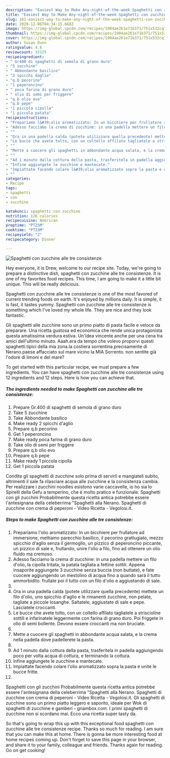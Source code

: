 ```yaml
---
description: "Easiest Way to Make Any-night-of-the-week Spaghetti con zucchine alle tre consistenze"
title: "Easiest Way to Make Any-night-of-the-week Spaghetti con zucchine alle tre consistenze"
slug: 161-easiest-way-to-make-any-night-of-the-week-spaghetti-con-zucchine-alle-tre-consistenze
date: 2020-12-06T04:34:15.668Z
image: https://img-global.cpcdn.com/recipes/1904ae261e71b371/751x532cq70/spaghetti-con-zucchine-alle-tre-consistenze-recipe-main-photo.jpg
thumbnail: https://img-global.cpcdn.com/recipes/1904ae261e71b371/751x532cq70/spaghetti-con-zucchine-alle-tre-consistenze-recipe-main-photo.jpg
cover: https://img-global.cpcdn.com/recipes/1904ae261e71b371/751x532cq70/spaghetti-con-zucchine-alle-tre-consistenze-recipe-main-photo.jpg
author: Susan Dunn
ratingvalue: 4.6
reviewcount: 32125
recipeingredient:
- " Gr400 di spaghetti di semola di grano duro"
- "5 zucchine"
- " Abbondante basilico"
- "2 spicchi daglio"
- "q.b pecorino"
- "1 peperoncino"
- " poca farina di grano duro"
- " olio di semi per friggere"
- "q.b olio evo"
- "q.b pepe"
- "1 piccola cipolla"
- "1 piccola patata"
recipeinstructions:
- "Prepariamo l&#39;olio aromatizzato: In un bicchiere per frullatore ad immersione, mettiamo parecchio basilico, il pecorino grattugiato, mezzo spicchio d&#39;aglio senza il germoglio, un pizzico di peperoncino piccante, un pizzico di sale e, frullando, unire l&#39;olio a filo, fino ad ottenere un olio fluido ma cremoso."
- "Adesso facciamo la crema di zucchine: in una padella mettere un filo d&#39;olio, la cipolla tritata, la patata tagliata a fettine sottili. Appena insaporite aggiungete 3 zucchine senza buccia (non buttate), e fate cuocere aggiungendo un mestolino di acqua fino a quando sarà il tutto ammorbidito. frullate poi il tutto con un filo d&#39;olio e aggiustando di sale."
- ""
- "Ora in una padella calda (potete utilizzare quella precedente) mettete un filo d&#39;olio, uno spicchio d&#39;aglio e le rimanenti zucchine, non pelate, tagliate a piccole losanghe. Saltatele, aggiustate di sale e pepe. Lasciatele croccanti."
- "Le bucce che avete tolto, con un coltello affilato tagliatele a striscioline sottili e infarinatele leggermente con farina di grano duro. Poi friggete in olio di semi bollente. Devono essere croccanti ma non bruciate."
- ""
- "Mette a cuocere gli spaghetti in abbondante acqua salata, e la crema nella padella dove padellerete la pasta."
- ""
- "Ad 1 minuto dalla cottura della pasta, trasferitela in padella aggiungendo poco per volta acqua di cottura, e terminando la cottura."
- "Infine aggiungete le zucchine e mantecate."
- "Impiattate facendo colare l&#39;olio aromatizzato sopra la pasta e unite le bucce fritte."
- ""
categories:
- Recipe
tags:
- spaghetti
- con
- zucchine

katakunci: spaghetti con zucchine 
nutrition: 126 calories
recipecuisine: American
preptime: "PT25M"
cooktime: "PT33M"
recipeyield: "2"
recipecategory: Dinner

---
```



![Spaghetti con zucchine alle tre consistenze](https://img-global.cpcdn.com/recipes/1904ae261e71b371/751x532cq70/spaghetti-con-zucchine-alle-tre-consistenze-recipe-main-photo.jpg)

Hey everyone, it is Drew, welcome to our recipe site. Today, we're going to prepare a distinctive dish, spaghetti con zucchine alle tre consistenze. It is one of my favorites food recipes. This time, I am going to make it a little bit unique. This will be really delicious.

Spaghetti con zucchine alle tre consistenze is one of the most favored of current trending foods on earth. It's enjoyed by millions daily. It is simple, it is fast, it tastes yummy. Spaghetti con zucchine alle tre consistenze is something which I've loved my whole life. They are nice and they look fantastic.

Gli spaghetti alle zucchine sono un primo piatto di pasta facile e veloce da preparare. Una ricetta gustosa ed economica che rende unica protagonista questa amatissima verdura estiva. Un&#39;idea vincente anche per una cena tra amici dell&#39;ultimo minuto. Aaah.era da tempo che volevo proporvi questi spaghetti.tipici della mia zona.la costiera sorrentina.precisamente di Nerano.paese affacciato sul mare vicino la MIA Sorrento. non sentite già l&#39;odore di limoni e del mare?


To get started with this particular recipe, we must prepare a few ingredients. You can have spaghetti con zucchine alle tre consistenze using 12 ingredients and 12 steps. Here is how you can achieve that.

<!--inarticleads1-->

##### The ingredients needed to make Spaghetti con zucchine alle tre consistenze:

1. Prepare  Gr.400 di spaghetti di semola di grano duro
1. Take 5 zucchine
1. Take  Abbondante basilico
1. Make ready 2 spicchi d&#39;aglio
1. Prepare q.b pecorino
1. Get 1 peperoncino
1. Make ready  poca farina di grano duro
1. Take  olio di semi per friggere
1. Prepare q.b olio evo
1. Prepare q.b pepe
1. Make ready 1 piccola cipolla
1. Get 1 piccola patata


Condite gli spaghetti di zucchine solo prima di servirli e mangiateli subito, altrimenti il sale fa rilasciare acqua alle zucchine e la consistenza cambia. Per realizzare i zucchini noodles esistono varie caccavelle, io ho sia lo Spirelli della Gefu a temperino, che è molto pratico e funzionale. Spaghetti con gli zucchini Probabilmente questa ricetta antica potrebbe essere l&#39;antesignana della celeberrima &#34;Spaghetti alla Nerano. Spaghetti di zucchine con crema di peperoni - Video Ricetta - Vegolosi.it. 

<!--inarticleads2-->

##### Steps to make Spaghetti con zucchine alle tre consistenze:

1. Prepariamo l&#39;olio aromatizzato: In un bicchiere per frullatore ad immersione, mettiamo parecchio basilico, il pecorino grattugiato, mezzo spicchio d&#39;aglio senza il germoglio, un pizzico di peperoncino piccante, un pizzico di sale e, frullando, unire l&#39;olio a filo, fino ad ottenere un olio fluido ma cremoso.
1. Adesso facciamo la crema di zucchine: in una padella mettere un filo d&#39;olio, la cipolla tritata, la patata tagliata a fettine sottili. Appena insaporite aggiungete 3 zucchine senza buccia (non buttate), e fate cuocere aggiungendo un mestolino di acqua fino a quando sarà il tutto ammorbidito. frullate poi il tutto con un filo d&#39;olio e aggiustando di sale.
1. 
1. Ora in una padella calda (potete utilizzare quella precedente) mettete un filo d&#39;olio, uno spicchio d&#39;aglio e le rimanenti zucchine, non pelate, tagliate a piccole losanghe. Saltatele, aggiustate di sale e pepe. Lasciatele croccanti.
1. Le bucce che avete tolto, con un coltello affilato tagliatele a striscioline sottili e infarinatele leggermente con farina di grano duro. Poi friggete in olio di semi bollente. Devono essere croccanti ma non bruciate.
1. 
1. Mette a cuocere gli spaghetti in abbondante acqua salata, e la crema nella padella dove padellerete la pasta.
1. 
1. Ad 1 minuto dalla cottura della pasta, trasferitela in padella aggiungendo poco per volta acqua di cottura, e terminando la cottura.
1. Infine aggiungete le zucchine e mantecate.
1. Impiattate facendo colare l&#39;olio aromatizzato sopra la pasta e unite le bucce fritte.
1. 


Spaghetti con gli zucchini Probabilmente questa ricetta antica potrebbe essere l&#39;antesignana della celeberrima &#34;Spaghetti alla Nerano. Spaghetti di zucchine con crema di peperoni - Video Ricetta - Vegolosi.it. Gli spaghetti di zucchine sono un primo piatto leggero e saporito, ideale per Wok di spaghetti di zucchine e gamberi - gnambox.com. I primi spaghetti di zucchine non si scordano mai. Ecco una ricetta super tasty da. 

So that's going to wrap this up with this exceptional food spaghetti con zucchine alle tre consistenze recipe. Thanks so much for reading. I am sure that you can make this at home. There is gonna be more interesting food at home recipes coming up. Don't forget to save this page in your browser, and share it to your family, colleague and friends. Thanks again for reading. Go on get cooking!
